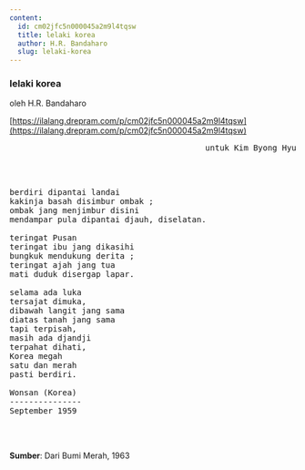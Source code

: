 ```yaml
---
content:
  id: cm02jfc5n000045a2m9l4tqsw
  title: lelaki korea
  author: H.R. Bandaharo
  slug: lelaki-korea
---
```

### lelaki korea

oleh H.R. Bandaharo

[https://ilalang.drepram.com/p/cm02jfc5n000045a2m9l4tqsw](https://ilalang.drepram.com/p/cm02jfc5n000045a2m9l4tqsw)

<pre align="right">
untuk Kim Byong Hyu
</pre>
<br/><br/>
<pre>
berdiri dipantai landai
kakinja basah disimbur ombak ;
ombak jang menjimbur disini
mendampar pula dipantai djauh, diselatan.

teringat Pusan
teringat ibu jang dikasihi
bungkuk mendukung derita ;
teringat ajah jang tua
mati duduk disergap lapar.

selama ada luka
tersajat dimuka,
dibawah langit jang sama
diatas tanah jang sama
tapi terpisah,
masih ada djandji
terpahat dihati,
Korea megah
satu dan merah
pasti berdiri.

Wonsan (Korea)
---------------
September 1959
</pre>
<br/><br/>

**Sumber**: Dari Bumi Merah, 1963
